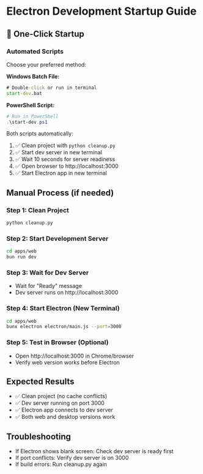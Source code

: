 # Electron Development Startup Guide

## 🚀 One-Click Startup

### Automated Scripts
Choose your preferred method:

**Windows Batch File:**
```cmd
# Double-click or run in terminal
start-dev.bat
```

**PowerShell Script:**
```powershell
# Run in PowerShell
.\start-dev.ps1
```

Both scripts automatically:
1. ✅ Clean project with `python cleanup.py`
2. ✅ Start dev server in new terminal
3. ✅ Wait 10 seconds for server readiness
4. ✅ Open browser to http://localhost:3000
5. ✅ Start Electron app in new terminal

## Manual Process (if needed)

### Step 1: Clean Project
```bash
python cleanup.py
```

### Step 2: Start Development Server
```bash
cd apps/web
bun run dev
```

### Step 3: Wait for Dev Server
- Wait for "Ready" message
- Dev server runs on http://localhost:3000

### Step 4: Start Electron (New Terminal)
```bash
cd apps/web
bunx electron electron/main.js --port=3000
```

### Step 5: Test in Browser (Optional)
- Open http://localhost:3000 in Chrome/browser
- Verify web version works before Electron

## Expected Results
- ✅ Clean project (no cache conflicts)
- ✅ Dev server running on port 3000
- ✅ Electron app connects to dev server
- ✅ Both web and desktop versions work

## Troubleshooting
- If Electron shows blank screen: Check dev server is ready first
- If port conflicts: Verify dev server is on 3000
- If build errors: Run cleanup.py again